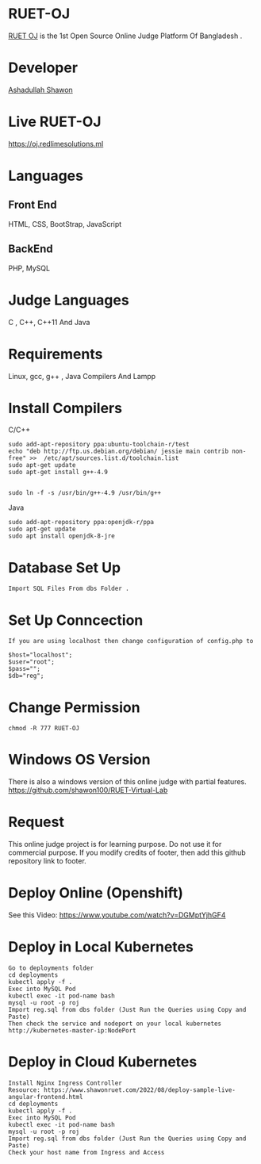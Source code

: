 # RUET-OJ

[RUET OJ](https://oj.redlimesolutions.ml/) is the 1st Open Source Online Judge 
Platform Of Bangladesh .



# Developer

[Ashadullah Shawon](https://www.facebook.com/ashadullah.shawon)


# Live RUET-OJ 

https://oj.redlimesolutions.ml


# Languages

## Front End

HTML, CSS, BootStrap, JavaScript


## BackEnd 

PHP, MySQL


# Judge Languages
C , C++, C++11 And Java

# Requirements

Linux, gcc, g++ , Java Compilers And Lampp


# Install Compilers

C/C++
```
sudo add-apt-repository ppa:ubuntu-toolchain-r/test
echo "deb http://ftp.us.debian.org/debian/ jessie main contrib non-free" >>  /etc/apt/sources.list.d/toolchain.list
sudo apt-get update
sudo apt-get install g++-4.9


sudo ln -f -s /usr/bin/g++-4.9 /usr/bin/g++

```

Java
```
sudo add-apt-repository ppa:openjdk-r/ppa  
sudo apt-get update   
sudo apt install openjdk-8-jre
```

# Database Set Up
```
Import SQL Files From dbs Folder .

```

# Set Up Conncection
```
If you are using localhost then change configuration of config.php to

$host="localhost";
$user="root";
$pass="";
$db="reg";

```
# Change Permission
```
chmod -R 777 RUET-OJ

```

# Windows OS Version
There is also a windows version of this online judge with partial features. 
https://github.com/shawon100/RUET-Virtual-Lab

# Request
This online judge project is for learning purpose. Do not use it for commercial purpose. If you modify credits of footer, then add this github repository link to footer.

# Deploy Online (Openshift)
See this Video: https://www.youtube.com/watch?v=DGMptYjhGF4

# Deploy in Local Kubernetes

```
Go to deployments folder
cd deployments
kubectl apply -f .
Exec into MySQL Pod
kubectl exec -it pod-name bash
mysql -u root -p roj
Import reg.sql from dbs folder (Just Run the Queries using Copy and Paste)
Then check the service and nodeport on your local kubernetes
http://kubernetes-master-ip:NodePort

```

# Deploy in Cloud Kubernetes

```
Install Nginx Ingress Controller
Resource: https://www.shawonruet.com/2022/08/deploy-sample-live-angular-frontend.html
cd deployments
kubectl apply -f .
Exec into MySQL Pod
kubectl exec -it pod-name bash
mysql -u root -p roj
Import reg.sql from dbs folder (Just Run the Queries using Copy and Paste)
Check your host name from Ingress and Access
```